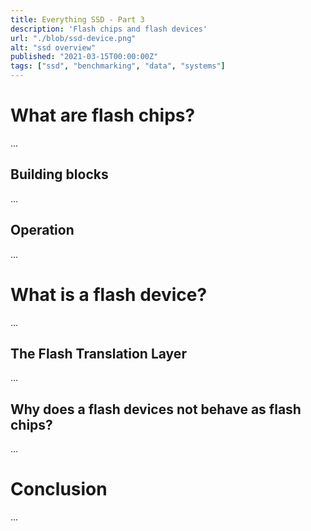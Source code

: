 ```yaml
---
title: Everything SSD - Part 3
description: 'Flash chips and flash devices'
url: "./blob/ssd-device.png"
alt: "ssd overview"
published: "2021-03-15T00:00:00Z"
tags: ["ssd", "benchmarking", "data", "systems"]
---
```


# What are flash chips?
...

## Building blocks
...

## Operation
...

# What is a flash device?
...

## The Flash Translation Layer
...

## Why does a flash devices not behave as flash chips?
...

# Conclusion
...
